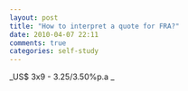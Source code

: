 ```yaml
---
layout: post
title: "How to interpret a quote for FRA?"
date: 2010-04-07 22:11
comments: true
categories: self-study
---
```


_US$ 3x9 - 3.25/3.50%p.a _

